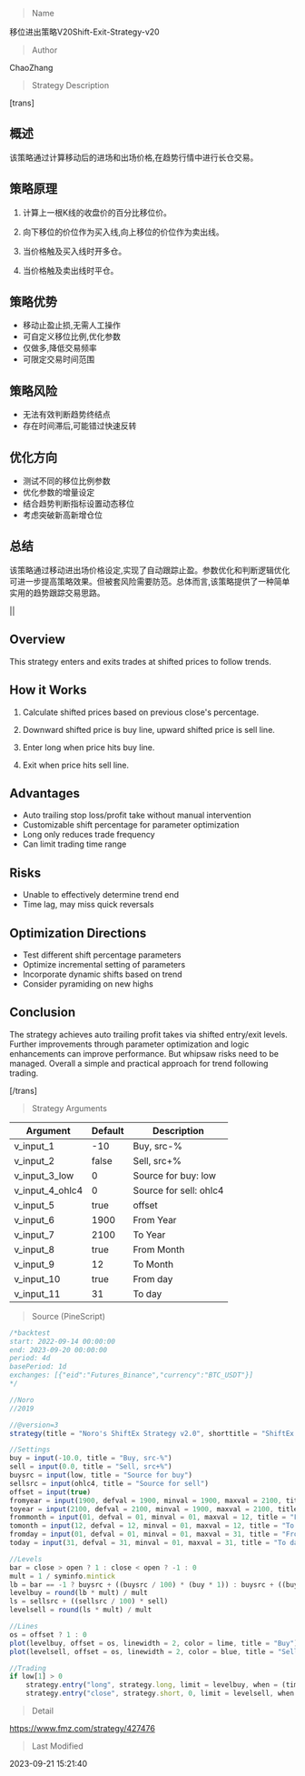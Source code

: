 
> Name

移位进出策略V20Shift-Exit-Strategy-v20

> Author

ChaoZhang

> Strategy Description

[trans]

## 概述

该策略通过计算移动后的进场和出场价格,在趋势行情中进行长仓交易。

## 策略原理

1. 计算上一根K线的收盘价的百分比移位价。

2. 向下移位的价位作为买入线,向上移位的价位作为卖出线。

3. 当价格触及买入线时开多仓。

4. 当价格触及卖出线时平仓。

## 策略优势

- 移动止盈止损,无需人工操作
- 可自定义移位比例,优化参数
- 仅做多,降低交易频率
- 可限定交易时间范围

## 策略风险

- 无法有效判断趋势终结点
- 存在时间滞后,可能错过快速反转

## 优化方向

- 测试不同的移位比例参数
- 优化参数的增量设定
- 结合趋势判断指标设置动态移位
- 考虑突破新高新增仓位

## 总结

该策略通过移动进出场价格设定,实现了自动跟踪止盈。参数优化和判断逻辑优化可进一步提高策略效果。但被套风险需要防范。总体而言,该策略提供了一种简单实用的趋势跟踪交易思路。

|| 

## Overview

This strategy enters and exits trades at shifted prices to follow trends. 

## How it Works

1. Calculate shifted prices based on previous close's percentage.

2. Downward shifted price is buy line, upward shifted price is sell line.

3. Enter long when price hits buy line. 

4. Exit when price hits sell line.

## Advantages  

- Auto trailing stop loss/profit take without manual intervention
- Customizable shift percentage for parameter optimization
- Long only reduces trade frequency
- Can limit trading time range

## Risks

- Unable to effectively determine trend end  
- Time lag, may miss quick reversals

## Optimization Directions

- Test different shift percentage parameters
- Optimize incremental setting of parameters 
- Incorporate dynamic shifts based on trend
- Consider pyramiding on new highs

## Conclusion

The strategy achieves auto trailing profit takes via shifted entry/exit levels. Further improvements through parameter optimization and logic enhancements can improve performance. But whipsaw risks need to be managed. Overall a simple and practical approach for trend following trading.

[/trans]

> Strategy Arguments



|Argument|Default|Description|
|----|----|----|
|v_input_1|-10|Buy, src-%|
|v_input_2|false|Sell, src+%|
|v_input_3_low|0|Source for buy: low|high|close|open|hl2|hlc3|hlcc4|ohlc4|
|v_input_4_ohlc4|0|Source for sell: ohlc4|high|low|open|hl2|hlc3|hlcc4|close|
|v_input_5|true|offset|
|v_input_6|1900|From Year|
|v_input_7|2100|To Year|
|v_input_8|true|From Month|
|v_input_9|12|To Month|
|v_input_10|true|From day|
|v_input_11|31|To day|


> Source (PineScript)

``` javascript
/*backtest
start: 2022-09-14 00:00:00
end: 2023-09-20 00:00:00
period: 4d
basePeriod: 1d
exchanges: [{"eid":"Futures_Binance","currency":"BTC_USDT"}]
*/

//Noro
//2019

//@version=3
strategy(title = "Noro's ShiftEx Strategy v2.0", shorttitle = "ShiftEx 2.0", overlay = true, default_qty_type = strategy.percent_of_equity, default_qty_value = 100, pyramiding = 0)

//Settings
buy = input(-10.0, title = "Buy, src-%")
sell = input(0.0, title = "Sell, src+%")
buysrc = input(low, title = "Source for buy")
sellsrc = input(ohlc4, title = "Source for sell")
offset = input(true)
fromyear = input(1900, defval = 1900, minval = 1900, maxval = 2100, title = "From Year")
toyear = input(2100, defval = 2100, minval = 1900, maxval = 2100, title = "To Year")
frommonth = input(01, defval = 01, minval = 01, maxval = 12, title = "From Month")
tomonth = input(12, defval = 12, minval = 01, maxval = 12, title = "To Month")
fromday = input(01, defval = 01, minval = 01, maxval = 31, title = "From day")
today = input(31, defval = 31, minval = 01, maxval = 31, title = "To day")

//Levels
bar = close > open ? 1 : close < open ? -1 : 0
mult = 1 / syminfo.mintick
lb = bar == -1 ? buysrc + ((buysrc / 100) * (buy * 1)) : buysrc + ((buysrc / 100) * (buy * 2))
levelbuy = round(lb * mult) / mult
ls = sellsrc + ((sellsrc / 100) * sell)
levelsell = round(ls * mult) / mult

//Lines
os = offset ? 1 : 0
plot(levelbuy, offset = os, linewidth = 2, color = lime, title = "Buy")
plot(levelsell, offset = os, linewidth = 2, color = blue, title = "Sell")

//Trading
if low[1] > 0
    strategy.entry("long", strategy.long, limit = levelbuy, when = (time > timestamp(fromyear, frommonth, fromday, 00, 00) and time < timestamp(toyear, tomonth, today, 23, 59)))
    strategy.entry("close", strategy.short, 0, limit = levelsell, when = (time > timestamp(fromyear, frommonth, fromday, 00, 00) and time < timestamp(toyear, tomonth, today, 23, 59)))
```

> Detail

https://www.fmz.com/strategy/427476

> Last Modified

2023-09-21 15:21:40

